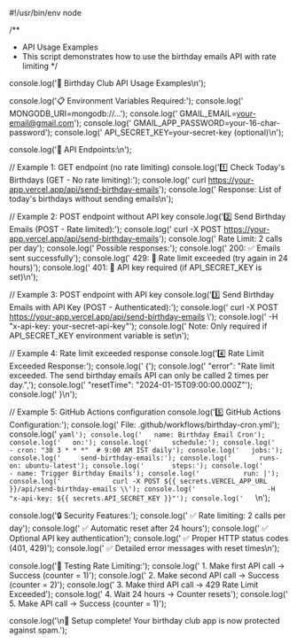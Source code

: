#!/usr/bin/env node

/**
 * API Usage Examples
 * This script demonstrates how to use the birthday emails API with rate limiting
 */

console.log('🎂 Birthday Club API Usage Examples\n');

console.log('📋 Environment Variables Required:');
console.log('  MONGODB_URI=mongodb://...');
console.log('  GMAIL_EMAIL=your-email@gmail.com');
console.log('  GMAIL_APP_PASSWORD=your-16-char-password');
console.log('  API_SECRET_KEY=your-secret-key (optional)\n');

console.log('📡 API Endpoints:\n');

// Example 1: GET endpoint (no rate limiting)
console.log('1️⃣ Check Today\'s Birthdays (GET - No rate limiting):');
console.log('   curl https://your-app.vercel.app/api/send-birthday-emails');
console.log('   Response: List of today\'s birthdays without sending emails\n');

// Example 2: POST endpoint without API key
console.log('2️⃣ Send Birthday Emails (POST - Rate limited):');
console.log('   curl -X POST https://your-app.vercel.app/api/send-birthday-emails');
console.log('   Rate Limit: 2 calls per day');
console.log('   Possible responses:');
console.log('     200: ✅ Emails sent successfully');
console.log('     429: 🚫 Rate limit exceeded (try again in 24 hours)');
console.log('     401: 🔐 API key required (if API_SECRET_KEY is set)\n');

// Example 3: POST endpoint with API key
console.log('3️⃣ Send Birthday Emails with API Key (POST - Authenticated):');
console.log('   curl -X POST https://your-app.vercel.app/api/send-birthday-emails \\');
console.log('        -H "x-api-key: your-secret-api-key"');
console.log('   Note: Only required if API_SECRET_KEY environment variable is set\n');

// Example 4: Rate limit exceeded response
console.log('4️⃣ Rate Limit Exceeded Response:');
console.log('   {');
console.log('     "error": "Rate limit exceeded. The send birthday emails API can only be called 2 times per day.",');
console.log('     "resetTime": "2024-01-15T09:00:00.000Z"');
console.log('   }\n');

// Example 5: GitHub Actions configuration
console.log('5️⃣ GitHub Actions Configuration:');
console.log('   File: .github/workflows/birthday-cron.yml');
console.log('   ```yaml');
console.log('   name: Birthday Email Cron');
console.log('   on:');
console.log('     schedule:');
console.log('       - cron: "30 3 * * *"  # 9:00 AM IST daily');
console.log('   jobs:');
console.log('     send-birthday-emails:');
console.log('       runs-on: ubuntu-latest');
console.log('       steps:');
console.log('         - name: Trigger Birthday Emails');
console.log('           run: |');
console.log('             curl -X POST ${{ secrets.VERCEL_APP_URL }}/api/send-birthday-emails \\');
console.log('                  -H "x-api-key: ${{ secrets.API_SECRET_KEY }}"');
console.log('   ```\n');

console.log('🔒 Security Features:');
console.log('  ✅ Rate limiting: 2 calls per day');
console.log('  ✅ Automatic reset after 24 hours');
console.log('  ✅ Optional API key authentication');
console.log('  ✅ Proper HTTP status codes (401, 429)');
console.log('  ✅ Detailed error messages with reset times\n');

console.log('📝 Testing Rate Limiting:');
console.log('  1. Make first API call → Success (counter = 1)');
console.log('  2. Make second API call → Success (counter = 2)');
console.log('  3. Make third API call → 429 Rate Limit Exceeded');
console.log('  4. Wait 24 hours → Counter resets');
console.log('  5. Make API call → Success (counter = 1)');

console.log('\n🎉 Setup complete! Your birthday club app is now protected against spam.');